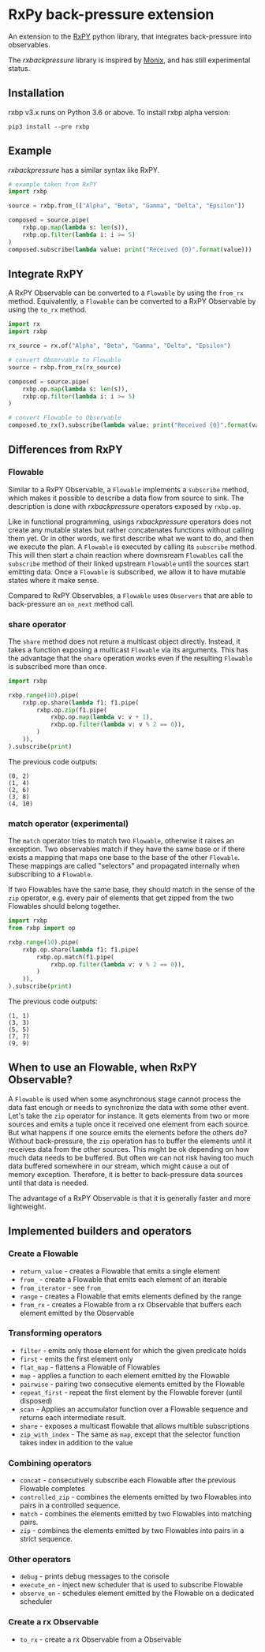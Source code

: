 
RxPy back-pressure extension
============================

An extension to the [RxPY](https://github.com/ReactiveX/RxPY) python 
library, that integrates back-pressure into observables.

The *rxbackpressure* library is inspired by [Monix](https://github.com/monix/monix), 
and has still experimental status. 

Installation
------------

rxbp v3.x runs on Python 3.6 or above. To install rxbp alpha version:

```
pip3 install --pre rxbp
```

Example
-------

*rxbackpressure* has a similar syntax like RxPY.

```python
# example taken from RxPY
import rxbp

source = rxbp.from_(["Alpha", "Beta", "Gamma", "Delta", "Epsilon"])

composed = source.pipe(
    rxbp.op.map(lambda s: len(s)),
    rxbp.op.filter(lambda i: i >= 5)
)
composed.subscribe(lambda value: print("Received {0}".format(value)))
```

Integrate RxPY
--------------

A RxPY Observable can be converted to a `Flowable` by using the `from_rx` method.
Equivalently, a `Flowable` can be converted to a RxPY Observable 
by using the `to_rx` method.

```python
import rx
import rxbp

rx_source = rx.of("Alpha", "Beta", "Gamma", "Delta", "Epsilon")

# convert Observable to Flowable
source = rxbp.from_rx(rx_source)

composed = source.pipe(
    rxbp.op.map(lambda s: len(s)),
    rxbp.op.filter(lambda i: i >= 5)
)

# convert Flowable to Observable
composed.to_rx().subscribe(lambda value: print("Received {0}".format(value)))
```

Differences from RxPY
---------------------

### Flowable

Similar to a RxPY Observable, a `Flowable` implements a `subscribe` method, which
makes it possible to describe a data flow from source to sink. The description is
done with *rxbackpressure* operators exposed by `rxbp.op`.

Like in
functional programming, usings *rxbackpressure* operators does not create
any mutable states but rather concatenates functions without calling them
yet. Or in other words, we first describe what we want to do, and then 
we execute the plan. A `Flowable` is executed by calling its `subscribe`
method. This will then start a chain reaction where downsream `Flowables`
call the `subscribe` method of their linked upstream `Flowable` until
the sources start emitting data. Once a `Flowable` is subscribed, we
allow it to have mutable states where it make sense.
 
Compared to RxPY Observables, a `Flowable` uses `Observers` that are
able to back-pressure an `on_next` method call.

### share operator

The `share` method does not return a multicast object directly. 
Instead, it takes a function exposing a multicast `Flowable` via its arguments.
This has the advantage that the `share` operation works even if the
resulting `Flowable` is subscribed more than once.

```python
import rxbp

rxbp.range(10).pipe(
    rxbp.op.share(lambda f1: f1.pipe(
        rxbp.op.zip(f1.pipe(
            rxbp.op.map(lambda v: v + 1),
            rxbp.op.filter(lambda v: v % 2 == 0)),
        )
    )),
).subscribe(print)
```

The previous code outputs:

```
(0, 2)
(1, 4)
(2, 6)
(3, 8)
(4, 10)
```


### match operator (experimental)

The `match` operator tries to match two `Flowable`, 
otherwise it raises an exception.
Two observables match if they have the same base or if there exists 
a mapping that maps 
one base to the base of the other `Flowable`. These mappings 
are called "selectors" and propagated internally when subscribing
to a `Flowable`.

If two Flowables have the same base, 
they should match in the sense of the `zip` operator,
e.g. every pair of elements that get zipped from the two
 Flowables should belong together.

```python
import rxbp
from rxbp import op

rxbp.range(10).pipe(
    rxbp.op.share(lambda f1: f1.pipe(
        rxbp.op.match(f1.pipe(
            rxbp.op.filter(lambda v: v % 2 == 0)),
        )
    )),
).subscribe(print)
```

The previous code outputs:

```
(1, 1)
(3, 3)
(5, 5)
(7, 7)
(9, 9)
```

When to use an Flowable, when RxPY Observable?
-----------------------------------------

A `Flowable` is used when some asynchronous stage cannot process the
data fast enough or needs to synchronize the data with some other event.
Let's take the `zip` operator for instance. It gets elements from
two or more sources and emits a tuple once it received one
element from each source. But what happens if one source emits the
elements before the others do? Without back-pressure, the `zip` operation
has to buffer the elements until it receives data from the other sources.
This might be ok depending on how much data needs to be buffered. But
often we can not risk having too much data buffered somewhere in our
stream, which might cause a out of memory exception. Therefore, it
is better to back-pressure data sources until that data is needed.

The advantage of a RxPY Observable is that it is generally faster
and more lightweight.


Implemented builders and operators
----------------------------------

### Create a Flowable

- `return_value` - creates a Flowable that emits a single element
- `from_` - create a Flowable that emits each element of an iterable
- `from_iterator` - see `from_`
- `range` - creates a Flowable that emits elements defined by the range
- `from_rx` - creates a Flowable from a rx Observable that buffers each element emitted by the Observable

### Transforming operators

- `filter` - emits only those element for which the given predicate holds
- `first` - emits the first element only
- `flat_map` - flattens a Flowable of Flowables
- `map` - applies a function to each element emitted by the Flowable
- `pairwise` - pairing two consecutive elements emitted by the Flowable
- `repeat_first` - repeat the first element by the Flowable forever (until disposed)
- `scan` - Applies an accumulator function over a Flowable sequence and returns each intermediate result.
- `share` - exposes a multicast flowable that allows multible subscriptions
- `zip_with_index` - The same as `map`, except that the selector function takes 
index in addition to the value

### Combining operators

- `concat` - consecutively subscribe each Flowable after the previous Flowable completes
- `controlled_zip` - combines the elements emitted by two Flowables 
into pairs in a controlled sequence. 
- `match` - combines the elements emitted by two Flowables into matching pairs.
- `zip` - combines the elements emitted by two Flowables into pairs in 
a strict sequence.

### Other operators

- `debug` - prints debug messages to the console
- `execute_on` - inject new scheduler that is used to subscribe Flowable
- `observe_on` - schedules element emitted by the Flowable on a dedicated scheduler

### Create a rx Observable

- `to_rx` - create a rx Observable from a Observable